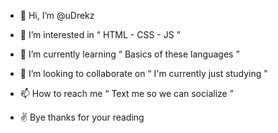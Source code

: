 - 👋 Hi, I’m @uDrekz
- 👀 I’m interested in “ HTML - CSS - JS ”
- 🌱 I’m currently learning “ Basics of these languages ​​”
- 💞️ I’m looking to collaborate on “ I'm currently just studying "
- 📫 How to reach me “ Text me so we can socialize ”

- ✌️ Bye thanks for your reading
